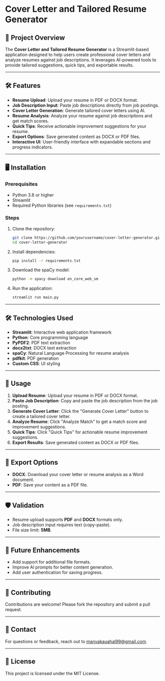 # Cover Letter and Tailored Resume Generator

## 🚀 Project Overview
The **Cover Letter and Tailored Resume Generator** is a Streamlit-based application designed to help users create professional cover letters and analyze resumes against job descriptions. It leverages AI-powered tools to provide tailored suggestions, quick tips, and exportable results.

---

## 🛠 Features
- **Resume Upload**: Upload your resume in PDF or DOCX format.
- **Job Description Input**: Paste job descriptions directly from job postings.
- **Cover Letter Generation**: Generate tailored cover letters using AI.
- **Resume Analysis**: Analyze your resume against job descriptions and get match scores.
- **Quick Tips**: Receive actionable improvement suggestions for your resume.
- **Export Options**: Save generated content as DOCX or PDF files.
- **Interactive UI**: User-friendly interface with expandable sections and progress indicators.

---

## 🖥️ Installation

### Prerequisites
- Python 3.8 or higher
- Streamlit
- Required Python libraries (see `requirements.txt`)

### Steps
1. Clone the repository:
   ```bash
   git clone https://github.com/yourusername/cover-letter-generator.git
   cd cover-letter-generator
   ```

2. Install dependencies:
   ```bash
   pip install -r requirements.txt
   ```

3. Download the spaCy model:
   ```bash
   python -m spacy download en_core_web_sm
   ```

4. Run the application:
   ```bash
   streamlit run main.py
   ```

---

## 🛠 Technologies Used
- **Streamlit**: Interactive web application framework
- **Python**: Core programming language
- **PyPDF2**: PDF text extraction
- **docx2txt**: DOCX text extraction
- **spaCy**: Natural Language Processing for resume analysis
- **pdfkit**: PDF generation
- **Custom CSS**: UI styling

---

## 📄 Usage
1. **Upload Resume**: Upload your resume in PDF or DOCX format.
2. **Paste Job Description**: Copy and paste the job description from the job posting.
3. **Generate Cover Letter**: Click the "Generate Cover Letter" button to create a tailored cover letter.
4. **Analyze Resume**: Click "Analyze Match" to get a match score and improvement suggestions.
5. **Quick Tips**: Click "Quick Tips" for actionable resume improvement suggestions.
6. **Export Results**: Save generated content as DOCX or PDF files.

---

## 📂 Export Options
- **DOCX**: Download your cover letter or resume analysis as a Word document.
- **PDF**: Save your content as a PDF file.

---

## 🛡️ Validation
- Resume upload supports **PDF** and **DOCX** formats only.
- Job description input requires text (copy-paste).
- File size limit: **5MB**.

---

## 📖 Future Enhancements
- Add support for additional file formats.
- Improve AI prompts for better content generation.
- Add user authentication for saving progress.

---

## 🤝 Contributing
Contributions are welcome! Please fork the repository and submit a pull request.

---

## 📧 Contact
For questions or feedback, reach out to [manvakauahal99@gmail.com](mailto:manvakauahal99@gmail.com).

---

## 📝 License
This project is licensed under the MIT License.